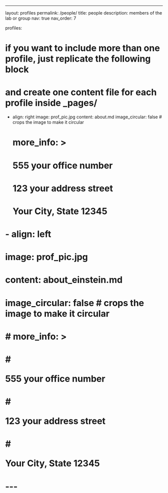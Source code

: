 ---

layout: profiles
permalink: /people/
title: people
description: members of the lab or group
nav: true
nav_order: 7

profiles:

# if you want to include more than one profile, just replicate the following block

# and create one content file for each profile inside \_pages/

- align: right
  image: prof_pic.jpg
  content: about.md
  image_circular: false # crops the image to make it circular
  # more_info: >
  # <p>555 your office number</p>
  # <p>123 your address street</p>
  # <p>Your City, State 12345</p>

# - align: left

# image: prof_pic.jpg

# content: about_einstein.md

# image_circular: false # crops the image to make it circular

# # more_info: >

# # <p>555 your office number</p>

# # <p>123 your address street</p>

# # <p>Your City, State 12345</p>

# ---
